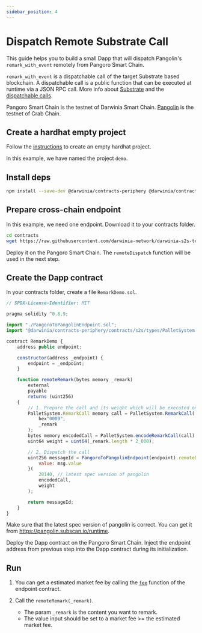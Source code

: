 ```yaml
---
sidebar_position: 4
---
```


# Dispatch Remote Substrate Call

This guide helps you to build a small Dapp that will dispatch Pangolin's `remark_with_event` remotely from Pangoro Smart Chain.

`remark_with_event` is a dispatchable call of the target Substrate based blockchain. A dispatchable call is a public function that can be executed at runtime via a JSON RPC call. More info about [Substrate](https://substrate.io/) and the [dispatchable calls](https://docs.substrate.io/reference/glossary/#dispatch).

Pangoro Smart Chain is the testnet of Darwinia Smart Chain. [Pangolin](https://docs.crab.network/evm-compatible-crab-smart-chain/get-started/darwinia-pangolin) is the testnet of Crab Chain. 

## Create a hardhat empty project

Follow the [instructions](https://hardhat.org/hardhat-runner/docs/getting-started) to create an empty hardhat project.

In this example, we have named the project `demo`.

## Install deps

```bash
npm install --save-dev @darwinia/contracts-periphery @darwinia/contracts-utils
```

## Prepare cross-chain endpoint

In this example, we need one endpoint. Download it to your contracts folder.

```bash
cd contracts
wget https://raw.githubusercontent.com/darwinia-network/darwinia-s2s-template/main/contracts/PangoroToPangolinEndpoint.sol
```

Deploy it on the Pangoro Smart Chain. The `remoteDispatch` function will be used in the next step.

## Create the Dapp contract

In your contracts folder, create a file `RemarkDemo.sol`.

```javascript
// SPDX-License-Identifier: MIT

pragma solidity ^0.8.9;

import "./PangoroToPangolinEndpoint.sol";
import "@darwinia/contracts-periphery/contracts/s2s/types/PalletSystem.sol";

contract RemarkDemo {
    address public endpoint;

    constructor(address _endpoint) {
        endpoint = _endpoint;
    }

    function remoteRemark(bytes memory _remark)
        external
        payable
        returns (uint256)
    {
        // 1. Prepare the call and its weight which will be executed on the target chain
        PalletSystem.RemarkCall memory call = PalletSystem.RemarkCall(
            hex"0009",
            _remark
        );
        bytes memory encodedCall = PalletSystem.encodeRemarkCall(call);
        uint64 weight = uint64(_remark.length * 2_000);

        // 2. Dispatch the call
        uint256 messageId = PangoroToPangolinEndpoint(endpoint).remoteDispatch{
            value: msg.value
        }(
            28140, // latest spec version of pangolin
            encodedCall,
            weight
        );

        return messageId;
    }
}
```

Make sure that the latest spec version of pangolin is correct. You can get it from https://pangolin.subscan.io/runtime.

Deploy the Dapp contract on the Pangoro Smart Chain. Inject the endpoint address from previous step into the Dapp contract during its initialization.

## Run

1. You can get a estimated market fee by calling the [`fee`](../api-reference#fee) function of the endpoint contract.
2. Call the `remoteRemark(_remark)`.

   * The param `_remark` is the content you want to remark.  
   * The value input should be set to a market fee >= the estimated market fee. 
